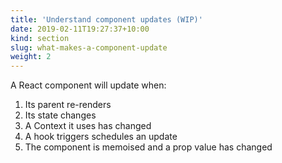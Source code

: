 ```yaml
---
title: 'Understand component updates (WIP)'
date: 2019-02-11T19:27:37+10:00
kind: section
slug: what-makes-a-component-update
weight: 2
---
```


A React component will update when:

1. Its parent re-renders
1. Its state changes
1. A Context it uses has changed
1. A hook triggers schedules an update
1. The component is memoised and a prop value has changed
